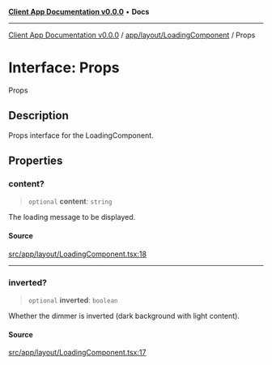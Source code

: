 [**Client App Documentation v0.0.0**](../../../../README.md) • **Docs**

***

[Client App Documentation v0.0.0](../../../../README.md) / [app/layout/LoadingComponent](../README.md) / Props

# Interface: Props

Props

## Description

Props interface for the LoadingComponent.

## Properties

### content?

> `optional` **content**: `string`

The loading message to be displayed.

#### Source

[src/app/layout/LoadingComponent.tsx:18](https://github.com/jimmykurian/Reactivities/blob/f9f070aaf98b4106e71d50f160dc9e1dc32565f3/client-app/src/app/layout/LoadingComponent.tsx#L18)

***

### inverted?

> `optional` **inverted**: `boolean`

Whether the dimmer is inverted (dark background with light content).

#### Source

[src/app/layout/LoadingComponent.tsx:17](https://github.com/jimmykurian/Reactivities/blob/f9f070aaf98b4106e71d50f160dc9e1dc32565f3/client-app/src/app/layout/LoadingComponent.tsx#L17)
